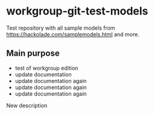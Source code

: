 # workgroup-git-test-models

Test repository with all sample models from https://hackolade.com/samplemodels.html and more.

## Main purpose

- test of workgroup edition
- update documentation
- update documentation again
- update documentation again
- update documentation again

New description
